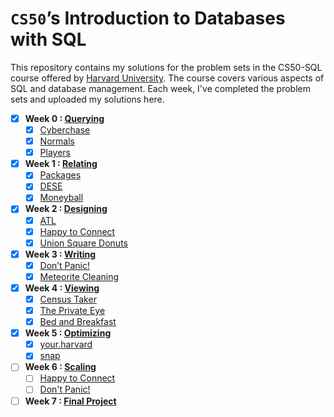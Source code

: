 # `CS50`’s Introduction to Databases with SQL

This repository contains my solutions for the problem sets in the CS50-SQL course offered by [Harvard University](https://cs50.harvard.edu/sql/2023/). The course covers various aspects of SQL and database management. Each week, I've completed the problem sets and uploaded my solutions here.

- [x] **Week 0 : [Querying](https://cs50.harvard.edu/sql/2023/psets/0/)**
  - [x] [Cyberchase](/0-%20Querying/Cyberchase)
  - [x] [Normals](/0-%20Querying/Normals)
  - [x] [Players](/0-%20Querying/Players)

- [x] **Week 1 : [Relating](https://cs50.harvard.edu/sql/2023/psets/1/)**
  - [x] [Packages](/1-%20Relating/Packages)
  - [x] [DESE](/1-%20Relating/DESE)
  - [x] [Moneyball](/1-%20Relating/Moneyball)
     
- [x] **Week 2 : [Designing](https://cs50.harvard.edu/sql/2023/psets/2/)**
  - [x] [ATL](/2-%20Designing/ATL)
  - [x] [Happy to Connect](/2-%20Designing/Happy%20to%20Connect)
  - [x] [Union Square Donuts](/2-%20Designing/Union%20Square%20Donuts)

- [x] **Week 3 : [Writing](https://cs50.harvard.edu/sql/2023/psets/3/)**
  - [x] [Don’t Panic!](/3-%20Writing/Don't%20Panic!)
  - [x] [Meteorite Cleaning](/3-%20Writing/Meteorite%20Cleaning)

- [x] **Week 4 : [Viewing](https://cs50.harvard.edu/sql/2023/psets/4/)**
  - [x] [Census Taker](/4-%20Viewing/Census%20Taker)
  - [x] [The Private Eye](/4-%20Viewing/The%20Private%20Eye)
  - [x] [Bed and Breakfast](/4-%20Viewing/Bed%20and%20Breakfast)

- [x] **Week 5 : [Optimizing](https://cs50.harvard.edu/sql/2023/psets/5/)**
  - [x] [your.harvard](/5-%20Optimizing/your.harvard)
  - [x] [snap](/5-%20Optimizing/snap) 
- [ ] **Week 6 : [Scaling](https://cs50.harvard.edu/sql/2023/psets/6/)**
  - [ ] [Happy to Connect](/6-%20Scaling/Happy%20to%20Connect)
  - [ ] [Don't Panic!](/6-%20Scaling/Don't%20Panic!%20with%20Java)

- [ ] **Week 7 : [Final Project](https://cs50.harvard.edu/sql/2023/project/)**
